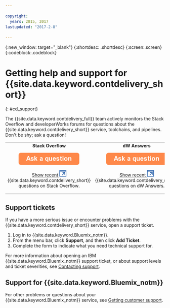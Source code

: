 ```yaml
---

copyright:
  years: 2015, 2017
lastupdated: "2017-2-8"

---
```


{:new_window: target="_blank"}
{:shortdesc: .shortdesc}
{:screen:.screen}
{:codeblock:.codeblock}


# Getting help and support for {{site.data.keyword.contdelivery_short}}    
{: #cd_support}  

The {{site.data.keyword.contdelivery_full}} team actively monitors the Stack Overflow and developerWorks forums for questions about the {{site.data.keyword.contdelivery_short}} service, toolchains, and pipelines. Don't be shy; ask a question!    

<table>
 <td align="center">
 <strong>Stack Overflow</strong>
  <p>
   <a class="xref" href="http://stackoverflow.com/questions/ask?tags=ibm-bluemix,continuous-delivery" target="_blank" title="(Opens in a new tab or window)"><img class="image" src="images/ask-a-question.png" alt="Ask a question"/></a></p>
   <p>
    <a class="xref" href="http://stackoverflow.com/questions/tagged/continuous-delivery" target="_blank" title="(Opens in a new tab or window)">Show recent <img class="image" src="../../icons/launch-glyph.svg" alt="External link icon"/></a> {{site.data.keyword.contdelivery_short}} questions on Stack Overflow.</p></td>
  <td align="center">
  <strong>dW Answers</strong>
   <p>
   <a class="xref" href="https://developer.ibm.com/answers/questions/ask/?topics=continuous-delivery,bluemix" target="_blank" title="(Opens in a new tab or window)"><img class="image" src="images/ask-a-question.png" alt="Ask a question"/></a></p>
   <p>
    <a class="xref" href="https://developer.ibm.com/answers/topics/continuous-delivery.html" target="_blank" title="(Opens in a new tab or window)">Show recent <img class="image" src="../../icons/launch-glyph.svg" alt="External link icon"/></a> {{site.data.keyword.contdelivery_short}} questions on dW Answers.</p></td>
  </table>  


## Support tickets

If you have a more serious issue or encounter problems with the {{site.data.keyword.contdelivery_short}} service, open a support ticket.    

1. Log in to {{site.data.keyword.Bluemix_notm}}.
1. From the menu bar, click **Support**, and then click **Add Ticket**.
1. Complete the form to indicate what you need technical support for.

For more information about opening an IBM {{site.data.keyword.Bluemix_notm}} support ticket, or about support levels and ticket severities, see [Contacting support](https://console.ng.bluemix.net/docs/support/index.html#contacting-support).


## Support for {{site.data.keyword.Bluemix_notm}}
For other problems or questions about your {{site.data.keyword.Bluemix_notm}} service, see [Getting customer support](https://www.{DomainName}/docs/support/index.html#getting-customer-support).

